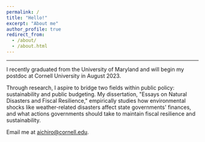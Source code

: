 ```yaml
---
permalink: /
title: "Hello!"
excerpt: "About me"
author_profile: true
redirect_from: 
  - /about/
  - /about.html
---
```




------

I recently graduated from the University of Maryland and will begin my postdoc at Cornell University in August 2023.

Through research, I aspire to bridge two fields within public policy: sustainability and public budgeting. My dissertation, "Essays on Natural Disasters and Fiscal Resilience," empirically studies how environmental shocks like weather-related disasters affect state governments' finances, and what actions governments should take to maintain fiscal resilience and sustainability.

Email me at [aichiro@cornell.edu](mailto:aichiro@cornell.edu).
